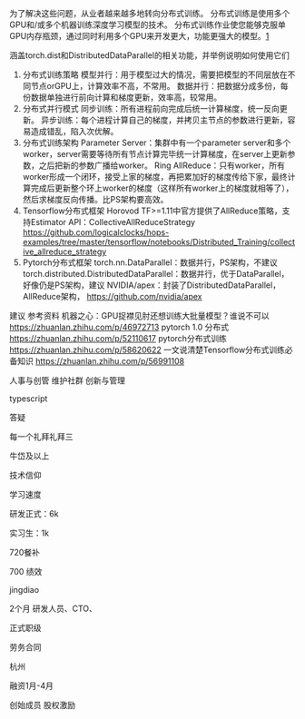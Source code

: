 

<!--
 * @version:
 * @Author:  StevenJokess https://github.com/StevenJokess
 * @Date: 2020-10-07 22:21:53
 * @LastEditors:  StevenJokess https://github.com/StevenJokess
 * @LastEditTime: 2020-11-19 17:53:38
 * @Description:
 * @TODO::
 * @Reference:
-->

为了解决这些问题，从业者越来越多地转向分布式训练。 分布式训练是使用多个GPU和/或多个机器训练深度学习模型的技术。 分布式训练作业使您能够克服单GPU内存瓶颈，通过同时利用多个GPU来开发更大，功能更强大的模型。[1]

涵盖torch.dist和DistributedDataParallel的相关功能，并举例说明如何使用它们




1. 分布式训练策略
模型并行：用于模型过大的情况，需要把模型的不同层放在不同节点orGPU上，计算效率不高，不常用。
数据并行：把数据分成多份，每份数据单独进行前向计算和梯度更新，效率高，较常用。
2. 分布式并行模式
同步训练：所有进程前向完成后统一计算梯度，统一反向更新。
异步训练：每个进程计算自己的梯度，并拷贝主节点的参数进行更新，容易造成错乱，陷入次优解。
3. 分布式训练架构
Parameter Server：集群中有一个parameter server和多个worker，server需要等待所有节点计算完毕统一计算梯度，在server上更新参数，之后把新的参数广播给worker。
Ring AllReduce：只有worker，所有worker形成一个闭环，接受上家的梯度，再把累加好的梯度传给下家，最终计算完成后更新整个环上worker的梯度（这样所有worker上的梯度就相等了），然后求梯度反向传播。比PS架构要高效。
4. Tensorflow分布式框架
Horovod
TF>=1.11中官方提供了AllReduce策略，支持Estimator API：CollectiveAllReduceStrategy
https://github.com/logicalclocks/hops-examples/tree/master/tensorflow/notebooks/Distributed_Training/collective_allreduce_strategy
5. Pytorch分布式框架
torch.nn.DataParallel：数据并行，PS架构，不建议
torch.distributed.DistributedDataParallel：数据并行，优于DataParallel，好像仍是PS架构，建议
NVIDIA/apex：封装了DistributedDataParallel，AllReduce架构，
https://github.com/nvidia/apex

建议
参考资料
机器之心：GPU捉襟见肘还想训练大批量模型？谁说不可以
https://zhuanlan.zhihu.com/p/46972713
pytorch 1.0 分布式
https://zhuanlan.zhihu.com/p/52110617
pytorch分布式训练
https://zhuanlan.zhihu.com/p/58620622
一文说清楚Tensorflow分布式训练必备知识
https://zhuanlan.zhihu.com/p/56991108




[1]: https://github.com/zergtant/pytorch-handbook/tree/master/chapter4/distributeddataparallel


人事与创管 维护社群
创新与管理

typescript

答疑

每一个礼拜礼拜三

牛岱及以上

技术信仰

学习速度

研发正式：6k

实习生：1k

720餐补

700 绩效

jingdiao

2个月 研发人员、CTO、

正式职级

劳务合同

杭州



融资1月-4月

创始成员 股权激励

